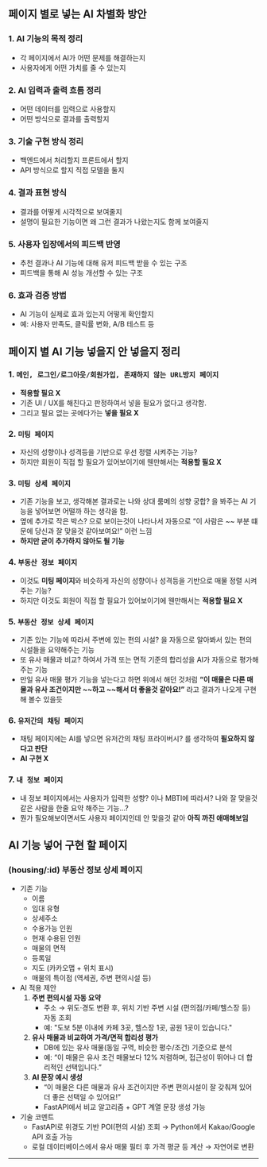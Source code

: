 ## 페이지 별로 넣는 AI 차별화 방안

### 1. AI 기능의 목적 정리

- 각 페이지에서 AI가 어떤 문제를 해결하는지
- 사용자에게 어떤 가치를 줄 수 있는지

### 2. AI 입력과 출력 흐름 정리

- 어떤 데이터를 입력으로 사용할지
- 어떤 방식으로 결과를 출력할지

### 3. 기술 구현 방식 정리

- 백엔드에서 처리할지 프론트에서 할지
- API 방식으로 할지 직접 모델을 둘지

### 4. 결과 표현 방식

- 결과를 어떻게 시각적으로 보여줄지
- 설명이 필요한 기능이면 왜 그런 결과가 나왔는지도 함께 보여줄지

### 5. 사용자 입장에서의 피드백 반영

- 추천 결과나 AI 기능에 대해 유저 피드백 받을 수 있는 구조
- 피드백을 통해 AI 성능 개선할 수 있는 구조

### 6. 효과 검증 방법

- AI 기능이 실제로 효과 있는지 어떻게 확인할지
- 예: 사용자 만족도, 클릭률 변화, A/B 테스트 등

## 페이지 별 AI 기능 넣을지 안 넣을지 정리

### 1. `메인, 로그인/로그아웃/회원가입, 존재하지 않는 URL방지 페이지`

- **적용할 필요 X**
- 기존 UI / UX를 해친다고 판정하여서 넣을 필요가 없다고 생각함.
- 그리고 필요 없는 곳에다가는 **넣을 필요 X**

### 2. `미팅 페이지`

- 자신의 성향이나 성격등을 기반으로 우선 정렬 시켜주는 기능?
- 하지만 회원이 직접 할 필요가 있어보이기에 웬만해서는 **적용할 필요 X**

### 3. `미팅 상세 페이지`

- 기존 기능을 보고, 생각해본 결과로는 나와 상대 룸메의 성향 궁합? 을 봐주는 AI 기능을 넣어보면 어떨까 하는 생각을 함.
- 옆에 추가로 작은 박스? 으로 보이는것이 나타나서 자동으로 “이 사람은 ~~ 부분 떄문에 당신과 잘 맞을것 같아보여요!” 이런 느낌
- **하지만 굳이 추가하지 않아도 될 기능**

### 4. `부동산 정보 페이지`

- 이것도 **미팅 페이지**와 비슷하게 자신의 성향이나 성격등을 기반으로 매물 정렬 시켜주는 기능?
- 하지만 이것도 회원이 직접 할 필요가 있어보이기에 웬만해서는 **적용할 필요 X**

### 5. `부동산 정보 상세 페이지`

- 기존 있는 기능에 따라서 주변에 있는 편의 시설? 을 자동으로 알아봐서 있는 편의 시설들을 요약해주는 기능
- 또 유사 매물과 비교? 하여서 가격 또는 면적 기준의 합리성을 AI가 자동으로 평가해주는 기능
- 만일 유사 매물 평가 기능을 넣는다고 하면 위에서 해던 것처럼 **“이 매물은 다른 매물과 유사 조건이지만 ~~하고 ~~해서 더 좋을것 같아요!”** 라고 결과가 나오게 구현 해 볼수 있을듯

### 6. `유저간의 채팅 페이지`

- 채팅 페이지에는 AI를 넣으면 유저간의 채팅 프라이버시? 를 생각하여 **필요하지 않다고 판단**
- **AI 구현 X**

### 7. `내 정보 페이지`

- 내 정보 페이지에서는 사용자가 입력한 성향? 이나 MBTI에 따라서? 나와 잘 맞을것 같은 사람을 한줄 요약 해주는 기능…?
- 뭔가 필요해보이면서도 사용자 페이지인데 안 맞을것 같아 **아직 까진 애매해보임**

## AI 기능 넣어 구현 할 페이지

### (housing/:id) 부동산 정보 상세 페이지

- 기존 기능
    - 이름
    - 임대 유형
    - 상세주소
    - 수용가능 인원
    - 현재 수용된 인원
    - 매물의 면적
    - 등록일
    - 지도 (카카오맵 + 위치 표시)
    - 매물의 특이점 (역세권, 주변 편의시설 등)
- AI 적용 제안
    1. **주변 편의시설 자동 요약**
        - 주소 → 위도·경도 변환 후, 위치 기반 주변 시설 (편의점/카페/헬스장 등) 자동 조회
        - 예: "도보 5분 이내에 카페 3곳, 헬스장 1곳, 공원 1곳이 있습니다."
    2. **유사 매물과 비교하여 가격/면적 합리성 평가**
        - DB에 있는 유사 매물(동일 구역, 비슷한 평수/조건) 기준으로 분석
        - 예: “이 매물은 유사 조건 매물보다 12% 저렴하며, 접근성이 뛰어나 더 합리적인 선택입니다.”
    3. **AI 문장 예시 생성**
        - “이 매물은 다른 매물과 유사 조건이지만 주변 편의시설이 잘 갖춰져 있어 더 좋은 선택일 수 있어요!”
        - FastAPI에서 비교 알고리즘 + GPT 계열 문장 생성 가능
- 기술 코멘트
    - FastAPI로 위경도 기반 POI(편의 시설) 조회 → Python에서 Kakao/Google API 호출 가능
    - 로컬 데이터베이스에서 유사 매물 필터 후 가격 평균 등 계산 → 자연어로 변환

---

<!-- ### (mypages) 내 정보 페이지

- 기존 기능
    - 내 정보 수정
- AI 적용 제안
    1. **내 성향 요약 카드 생성**
        - 사용자의 MBTI, 생활 패턴, 관심사 기반 요약
        - 예: “당신은 조용하고 체계적인 환경을 선호하는 아침형 인간이에요.”
    2. **다른 사용자에게 보여지는 성향 한줄 요약**
        - 프로필 공개 시 활용 가능 (matching, chat 추천에 도움)
        - 예: “혼자 있는 시간을 중요하게 생각하지만, 관심사가 맞는 사람과 대화도 즐깁니다.”
- 적용 유보 의견
    - ‘나와 맞는 사람 추천’은 마이페이지보다는 **매칭/미팅 페이지**에서 자연스럽게 제시하는 게 더 적합
    - 마이페이지는 자기 이해용 요약 정도로 AI 활용을 제한하는 게 깔끔
- 기술 코멘트
    - 저장된 사용자 성향 데이터를 기반으로 템플릿 + 유동형 설명 문장 생성
    - 사용자 공개용 요약은 전처리 후 일부 필드만 노출 (MBTI 기반 문장 자동 생성도 가능) -->